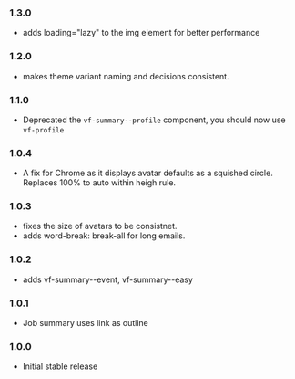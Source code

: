 ### 1.3.0

- adds loading="lazy" to the img element for better performance

### 1.2.0

- makes theme variant naming and decisions consistent.

### 1.1.0

- Deprecated the `vf-summary--profile` component, you should now use `vf-profile`

### 1.0.4

- A fix for Chrome as it displays avatar defaults as a squished circle. Replaces 100% to auto within heigh rule.

### 1.0.3

- fixes the size of avatars to be consistnet.
- adds word-break: break-all for long emails.

### 1.0.2

- adds vf-summary--event, vf-summary--easy

### 1.0.1

- Job summary uses link as outline

### 1.0.0

- Initial stable release
